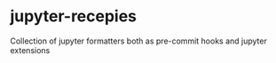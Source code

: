 # jupyter-recepies
Collection of jupyter formatters both as pre-commit hooks and jupyter  extensions
